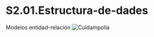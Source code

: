 # S2.01.Estructura-de-dades
Modelos entidad-relación 
![Culdampolla](https://user-images.githubusercontent.com/107498443/192606314-68050aee-6edd-44fc-8b2c-7537058fcefe.png)
